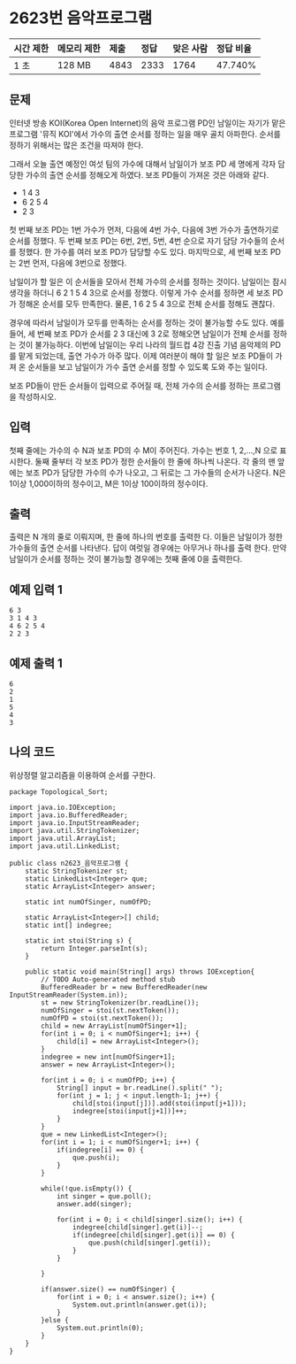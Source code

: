 # 2623번 음악프로그램

| 시간 제한 | 메모리 제한 | 제출 | 정답 | 맞은 사람 | 정답 비율 |
| :-------- | :---------- | :--- | :--- | :-------- | :-------- |
| 1 초      | 128 MB      | 4843 | 2333 | 1764      | 47.740%   |

## 문제

인터넷 방송 KOI(Korea Open Internet)의 음악 프로그램 PD인 남일이는 자기가 맡은 프로그램 '뮤직 KOI'에서 가수의 출연 순서를 정하는 일을 매우 골치 아파한다. 순서를 정하기 위해서는 많은 조건을 따져야 한다.

그래서 오늘 출연 예정인 여섯 팀의 가수에 대해서 남일이가 보조 PD 세 명에게 각자 담당한 가수의 출연 순서를 정해오게 하였다. 보조 PD들이 가져온 것은 아래와 같다.

- 1 4 3
- 6 2 5 4
- 2 3

첫 번째 보조 PD는 1번 가수가 먼저, 다음에 4번 가수, 다음에 3번 가수가 출연하기로 순서를 정했다. 두 번째 보조 PD는 6번, 2번, 5번, 4번 순으로 자기 담당 가수들의 순서를 정했다. 한 가수를 여러 보조 PD가 담당할 수도 있다. 마지막으로, 세 번째 보조 PD는 2번 먼저, 다음에 3번으로 정했다.

남일이가 할 일은 이 순서들을 모아서 전체 가수의 순서를 정하는 것이다. 남일이는 잠시 생각을 하더니 6 2 1 5 4 3으로 순서를 정했다. 이렇게 가수 순서를 정하면 세 보조 PD가 정해온 순서를 모두 만족한다. 물론, 1 6 2 5 4 3으로 전체 순서를 정해도 괜찮다.

경우에 따라서 남일이가 모두를 만족하는 순서를 정하는 것이 불가능할 수도 있다. 예를 들어, 세 번째 보조 PD가 순서를 2 3 대신에 3 2로 정해오면 남일이가 전체 순서를 정하는 것이 불가능하다. 이번에 남일이는 우리 나라의 월드컵 4강 진출 기념 음악제의 PD를 맡게 되었는데, 출연 가수가 아주 많다. 이제 여러분이 해야 할 일은 보조 PD들이 가져 온 순서들을 보고 남일이가 가수 출연 순서를 정할 수 있도록 도와 주는 일이다.

보조 PD들이 만든 순서들이 입력으로 주어질 때, 전체 가수의 순서를 정하는 프로그램을 작성하시오.

## 입력

첫째 줄에는 가수의 수 N과 보조 PD의 수 M이 주어진다. 가수는 번호 1, 2,…,N 으로 표시한다. 둘째 줄부터 각 보조 PD가 정한 순서들이 한 줄에 하나씩 나온다. 각 줄의 맨 앞에는 보조 PD가 담당한 가수의 수가 나오고, 그 뒤로는 그 가수들의 순서가 나온다. N은 1이상 1,000이하의 정수이고, M은 1이상 100이하의 정수이다.

## 출력

출력은 N 개의 줄로 이뤄지며, 한 줄에 하나의 번호를 출력한 다. 이들은 남일이가 정한 가수들의 출연 순서를 나타낸다. 답이 여럿일 경우에는 아무거나 하나를 출력 한다. 만약 남일이가 순서를 정하는 것이 불가능할 경우에는 첫째 줄에 0을 출력한다.

## 예제 입력 1 

```
6 3
3 1 4 3
4 6 2 5 4
2 2 3
```

## 예제 출력 1 

```
6
2
1
5
4
3
```

## 나의 코드

위상정렬 알고리즘을 이용하여 순서를 구한다.

```
package Topological_Sort;

import java.io.IOException;
import java.io.BufferedReader;
import java.io.InputStreamReader;
import java.util.StringTokenizer;
import java.util.ArrayList;
import java.util.LinkedList;

public class n2623_음악프로그램 {
	static StringTokenizer st;
	static LinkedList<Integer> que;
	static ArrayList<Integer> answer;
	
	static int numOfSinger, numOfPD;
	
	static ArrayList<Integer>[] child;
	static int[] indegree;
	
	static int stoi(String s) {
		return Integer.parseInt(s);
	}
	
	public static void main(String[] args) throws IOException{
		// TODO Auto-generated method stub
		BufferedReader br = new BufferedReader(new InputStreamReader(System.in));
		st = new StringTokenizer(br.readLine());
		numOfSinger = stoi(st.nextToken());
		numOfPD = stoi(st.nextToken());
		child = new ArrayList[numOfSinger+1];
		for(int i = 0; i < numOfSinger+1; i++) {
			child[i] = new ArrayList<Integer>();
		}
		indegree = new int[numOfSinger+1];
		answer = new ArrayList<Integer>();
		
		for(int i = 0; i < numOfPD; i++) {
			String[] input = br.readLine().split(" ");
			for(int j = 1; j < input.length-1; j++) {
				child[stoi(input[j])].add(stoi(input[j+1]));
				indegree[stoi(input[j+1])]++;
			}
		}
		que = new LinkedList<Integer>();
		for(int i = 1; i < numOfSinger+1; i++) {
			if(indegree[i] == 0) {
				que.push(i);
			}
		}
		
		while(!que.isEmpty()) {
			int singer = que.poll();
			answer.add(singer);
			
			for(int i = 0; i < child[singer].size(); i++) {
				indegree[child[singer].get(i)]--;
				if(indegree[child[singer].get(i)] == 0) {
					que.push(child[singer].get(i));
				}
			}
		
		}
		
		if(answer.size() == numOfSinger) {
			for(int i = 0; i < answer.size(); i++) {
				System.out.println(answer.get(i));
			}
		}else {
			System.out.println(0);
		}
	}
}
```

